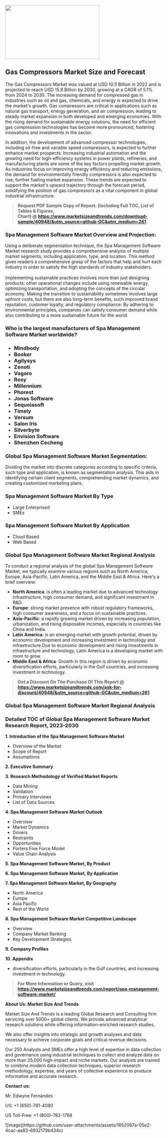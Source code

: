 <p><img class="alignnone size-medium wp-image-20088" src="https://ffe5etoiles.com/wp-content/uploads/2024/12/MST1-300x171.png" alt="" width="300" height="171" /></p><h2>Gas Compressors Market Size and Forecast</h2><p>The Gas Compressors Market was valued at USD 10.5 Billion in 2022 and is projected to reach USD 15.8 Billion by 2030, growing at a CAGR of 5.1% from 2024 to 2030. The increasing demand for compressed gas in industries such as oil and gas, chemicals, and energy is expected to drive the market's growth. Gas compressors are critical in applications such as natural gas transport, energy generation, and air compression, leading to steady market expansion in both developed and emerging economies. With the rising demand for sustainable energy solutions, the need for efficient gas compression technologies has become more pronounced, fostering innovations and investments in the sector.</p><p>In addition, the development of advanced compressor technologies, including oil-free and variable speed compressors, is expected to further enhance market prospects. Increasing industrial automation and the growing need for high-efficiency systems in power plants, refineries, and manufacturing plants are some of the key factors propelling market growth. As industries focus on improving energy efficiency and reducing emissions, the demand for environmentally friendly compressors is also expected to rise, further fueling market expansion. These trends are expected to support the market's upward trajectory through the forecast period, solidifying the position of gas compressors as a vital component in global industrial infrastructure.</p></p><blockquote id="" class=""><strong>Request PDF Sample Copy of Report: (Including Full TOC, List of Tables &amp; Figures, Chart)&nbsp;@&nbsp;<strong><a href="https://www.marketsizeandtrends.com/download-sample/40948/&utm_source=github-GC&utm_medium=261" target="_blank">https://www.marketsizeandtrends.com/download-sample/40948/&utm_source=github-GC&utm_medium=261</a></strong></strong></blockquote><h3 id="" class="">Spa Management Software Market&nbsp;Overview and Projection:</h3><p id="" class="">Using a deliberate segmentation technique, the Spa Management Software Market research study provides a comprehensive analysis of multiple market segments, including application, type, and location. This method gives readers a comprehensive grasp of the factors that help and hurt each industry in order to satisfy the high standards of industry stakeholders. <br /> <br />Implementing sustainable practices involves more than just designing products; other operational changes include using renewable energy, optimizing transportation, and adopting the concepts of the circular economy. Making the transition to sustainability sometimes involves large upfront costs, but there are also long-term benefits, such improved brand reputation, customer loyalty, and regulatory compliance. By adhering to environmental principles, companies can satisfy consumer demand while also contributing to a more sustainable future for the world.</p><h3 id="" class="">Who is the largest manufacturers of&nbsp;Spa Management Software Market worldwide?</h3><h3 class=""><p><ul><li>Mindbody </li><li> Booker </li><li> Agilysys </li><li> Zenoti </li><li> Vagaro </li><li> Rosy </li><li> Millennium </li><li> Phorest </li><li> Jonas Software </li><li> Sequoiasoft </li><li> Timely </li><li> Versum </li><li> Salon Iris </li><li> Silverbyte </li><li> Envision Software </li><li> Shenzhen Cecheng</li></ul></p></h3><h3 id="" class="">Global&nbsp;Spa Management Software Market Segmentation:</h3><p id="" class="">Dividing the market into discrete categories according to specific criteria, such type and application, is known as segmentation analysis. This aids in identifying certain client segments, comprehending market dynamics, and creating customized marketing plans.</p><h3 id="" class="">Spa Management Software Market&nbsp;By Type</h3><p><p><ul><li>Large Enterprised </li><li> SMEs</p></li></ul></p></p><h3 id="" class="">Spa Management Software Market&nbsp;By Application</h3><p class=""><p><ul><li>Cloud Based </li><li> Web Based</li></ul></p></p><h3 id="" class="">Global Spa Management Software Market Regional Analysis</h3><p id="" class="">To conduct a regional analysis of the global Spa Management Software Market, we typically examine various regions such as North America, Europe, Asia-Pacific, Latin America, and the Middle East &amp; Africa. Here's a brief overview:</p><ul><li><strong>North America</strong>: is often a leading market due to advanced technology infrastructure, high consumer demand, and significant investment in R&amp;D.</li><li><strong>Europe</strong>: strong market presence with robust regulatory frameworks, high consumer awareness, and a focus on sustainable practices.</li><li><strong>Asia-Pacific</strong>: a rapidly growing market driven by increasing population, urbanization, and rising disposable incomes, especially in countries like China and India.</li><li><strong>Latin America</strong>: is an emerging market with growth potential, driven by economic development and increasing investment in technology and infrastructure.Due to economic development and rising investments in infrastructure and technology, Latin America is a developing market with room to grow.</li><li><strong>Middle East &amp; Africa</strong>: Growth in this region is driven by economic diversification efforts, particularly in the Gulf countries, and increasing investment in technology.</li></ul><blockquote id="" class=""><strong>Get a Discount On The Purchase Of This Report @ <strong><a href="https://www.marketsizeandtrends.com/ask-for-discount/40948/&utm_source=github-GC&utm_medium=261" target="_blank">https://www.marketsizeandtrends.com/ask-for-discount/40948/&utm_source=github-GC&utm_medium=261</a></strong></strong></blockquote><h3 id="" class="">Global Spa Management Software Market Regional Analysis</h3><h3 id="" class="">Detailed TOC of Global Spa Management Software Market Research Report, 2023-2030</h3><p id="" class=""><strong>1. Introduction of the Spa Management Software Market</strong></p><ul><li>Overview of the Market</li><li>Scope of Report</li><li>Assumptions</li></ul><p id="" class=""><strong>2. Executive Summary</strong></p><p id="" class=""><strong>3. Research Methodology of Verified Market Reports</strong></p><ul><li>Data Mining</li><li>Validation</li><li>Primary Interviews</li><li>List of Data Sources</li></ul><p id="" class=""><strong>4. Spa Management Software Market Outlook</strong></p><ul><li>Overview</li><li>Market Dynamics</li><li>Drivers</li><li>Restraints</li><li>Opportunities</li><li>Porters Five Force Model</li><li>Value Chain Analysis</li></ul><p id="" class=""><strong>5. Spa Management Software Market, By Product</strong></p><p id="" class=""><strong>6. Spa Management Software Market, By Application</strong></p><p id="" class=""><strong>7. Spa Management Software Market, By Geography</strong></p><ul><li>North America</li><li>Europe</li><li>Asia Pacific</li><li>Rest of the World</li></ul><p id="" class=""><strong>8. Spa Management Software Market Competitive Landscape</strong></p><ul><li>Overview</li><li>Company Market Ranking</li><li>Key Development Strategies</li></ul><p id="" class=""><strong>9. Company Profiles</strong></p><p id="" class=""><strong>10. Appendix</strong></p><ul><li>diversification efforts, particularly in the Gulf countries, and increasing investment in technology.</li></ul><blockquote id="" class=""><strong>For More Information or Query, visit <strong><strong><a href="https://www.marketsizeandtrends.com/report/spa-management-software-market/" target="_blank">https://www.marketsizeandtrends.com/report/spa-management-software-market/</a></strong></strong></strong></blockquote><p id="" class=""><strong>About Us: Market Size And Trends</strong></p><p id="" class="">Market Size And Trends is a leading Global Research and Consulting firm servicing over 5000+ global clients. We provide advanced analytical research solutions while offering information-enriched research studies.</p><p id="" class="">We also offer insights into strategic and growth analyses and data necessary to achieve corporate goals and critical revenue decisions.</p><p id="" class="">Our 250 Analysts and SMEs offer a high level of expertise in data collection and governance using industrial techniques to collect and analyze data on more than 25,000 high-impact and niche markets. Our analysts are trained to combine modern data collection techniques, superior research methodology, expertise, and years of collective experience to produce informative and accurate research.</p><p id="" class=""><strong>Contact us:</strong></p><p id="" class="">Mr. Edwyne Fernandes</p><p id="" class="">US: +1 (650)-781-4080</p><p id="" class="">US Toll-Free: +1 (800)-782-1768</p>
![image](https://github.com/user-attachments/assets/1652067a-05e2-4cac-aa83-6932179b434c)
